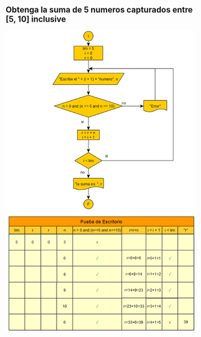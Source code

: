 ## Obtenga la suma de 5 numeros capturados entre [5, 10] inclusive  
![problema_9](img/problema_9.png)